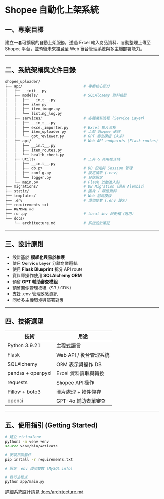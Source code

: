# Shopee 自動化上架系統

## 一、專案目標
建立一套可擴展的自動上架服務，透過 Excel 輸入商品資料、自動整理上傳至 Shopee 平台，並預留未來擴展至 Web 後台管理系統與多主機部署能力。

---

## 二、系統架構與文件目錄

```bash
shopee_uploader/
├── app/                            # 專案核心部分
│   ├── __init__.py
│   ├── models/                     # SQLAlchemy 資料模型
│   │   ├── __init__.py
│   │   ├── item.py
│   │   ├── item_image.py
│   │   └── listing_log.py
│   ├── services/                   # 各種業務流程 (Service Layer)
│   │   ├── __init__.py
│   │   ├── excel_importer.py       # Excel 輸入流程
│   │   ├── item_uploader.py        # 上架 Shopee 處理
│   │   └── gpt_reviewer.py         # GPT 審查模組（未來）
│   ├── api/                        # Web API endpoints (Flask routes)
│   │   ├── __init__.py
│   │   ├── item_routes.py
│   │   └── health_check.py
│   ├── utils/                      # 工具 & 共用程式碼
│   │   ├── __init__.py
│   │   ├── db.py                   # DB 設定與 Session 管理
│   │   ├── config.py               # 設定讀取 (.env)
│   │   └── logger.py               # 日誌設定
│   └── main.py                     # Flask 啟動進入點
├── migrations/                     # DB Migration（選用 Alembic）
├── static/                         # 圖片 / 靜態資料
├── templates/                      # Web 前端模板
├── .env                            # 環境變數 (.env 設定)
├── requirements.txt
├── README.md
├── run.py                          # local dev 啟動檔（選用）
└── docs/
    └── architecture.md             # 系統設計筆記
```

---

## 三、設計原則

- 設計基於 **模組化與易於維護**
- 使用 **Service Layer** 分離商業邏輯
- 使用 **Flask Blueprint** 拆分 API route
- 資料庫操作使用 **SQLAlchemy ORM**
- 預留 **GPT 輔助審查模組**
- 預留圖像管理模組（S3 / CDN）
- 支援 .env 管理敏感資訊
- 同步多主機環境與部署對應

---

## 四、技術選型

| 技術 | 用途 |
|--------|------|
| Python 3.9.21 | 主程式語言 |
| Flask | Web API / 後台管理系統 |
| SQLAlchemy | ORM 表示與操作 DB |
| pandas + openpyxl | Excel 資料讀取與轉換 |
| requests | Shopee API 操作 |
| Pillow + boto3 | 圖片處理 + 物件儲存 |
| openai | GPT-4o 輔助表單審查 |

---

## 五、使用指引 (Getting Started)

```bash
# 建立 virtualenv
python3 -m venv venv
source venv/bin/activate

# 安裝相關套件
pip install -r requirements.txt

# 設定 .env 環境變數 (MySQL info)

# 執行主程式
python app/main.py
```

詳細系統設計請見 [docs/architecture.md](docs/architecture.md)